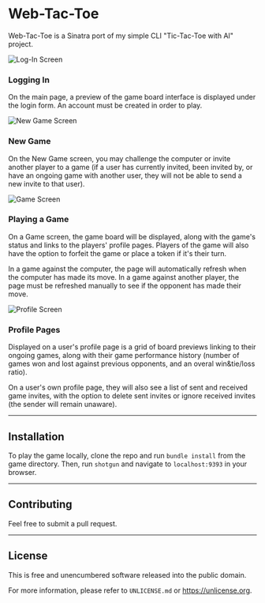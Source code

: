 # Web-Tac-Toe
Web-Tac-Toe is a Sinatra port of my simple CLI "Tic-Tac-Toe with AI" project.

![Log-In Screen](/public/images/screenshots.01_login.png?raw=true "Log-In Screen")
### Logging In
On the main page, a preview of the game board interface is displayed under the login form. An account must be created in order to play.

![New Game Screen](/public/images/screenshots.01_login.png?raw=true "New Game Screen")
### New Game
On the New Game screen, you may challenge the computer or invite another player to a game (if a user has currently invited, been invited by, or have an ongoing game with another user, they will not be able to send a new invite to that user).

![Game Screen](/public/images/screenshots.01_login.png?raw=true "Game Screen")
### Playing a Game
On a Game screen, the game board will be displayed, along with the game's status and links to the players' profile pages.
Players of the game will also have the option to forfeit the game or place a token if it's their turn.

In a game against the computer, the page will automatically refresh when the computer has made its move. In a game against another player, the page must be refreshed manually to see if the opponent has made their move.

![Profile Screen](/public/images/screenshots.01_login.png?raw=true "Profile Screen")
### Profile Pages
Displayed on a user's profile page is a grid of board previews linking to their ongoing games, along with their game performance history (number of games won and lost against previous opponents, and an overal win&tie/loss ratio).

On a user's own profile page, they will also see a list of sent and received game invites, with the option to delete sent invites or ignore received invites (the sender will remain unaware).

---

## Installation
To play the game locally, clone the repo and run `bundle install` from the game directory.
Then, run `shotgun` and navigate to `localhost:9393` in your browser.

---

## Contributing
Feel free to submit a pull request.

---

## License

This is free and unencumbered software released into the public domain.

For more information, please refer to `UNLICENSE.md` or <https://unlicense.org>.